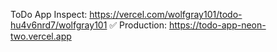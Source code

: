 ToDo App
Inspect: https://vercel.com/wolfgray101/todo-hu4v6nrd7/wolfgray101 
✅  Production: https://todo-app-neon-two.vercel.app